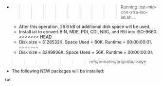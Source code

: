 * >>>>>>>>> Running inst-min-con-xtra-iso-iat.sh ...
  * After this operation, 26.6 kB of additional disk space will be used.
  * Install iat to convert BIN, MDF, PDI, CDI, NRG, and B5I into ISO-9660.
<<<<<<< HEAD
  * Disk size = 3128532K. Space Used = 60K. Runtime = 00:00:00:01.
=======
  * Disk size = 3249936K. Space Used = 56K. Runtime = 00:00:00:01.
>>>>>>> refs/remotes/origin/bullseye
  * The following NEW packages will be installed:
  ```bash
iat
  ```
